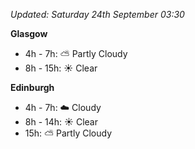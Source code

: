 *Updated: Saturday 24th September 03:30*

**Glasgow**

* 4h - 7h: :partly_sunny: Partly Cloudy
* 8h - 15h: :sunny: Clear

**Edinburgh**

* 4h - 7h: :cloud: Cloudy
* 8h - 14h: :sunny: Clear
* 15h: :partly_sunny: Partly Cloudy
